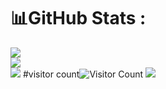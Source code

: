 # 📊GitHub Stats :
![](https://github-readme-stats.vercel.app/api?username=paffenst&theme=synthwave&hide_border=false&include_all_commits=true&count_private=true)<br/>
![](https://github-readme-streak-stats.herokuapp.com/?user=paffenst&theme=synthwave&hide_border=false)<br/>
![](https://github-readme-stats.vercel.app/api/top-langs/?username=paffenst&theme=synthwave&hide_border=false&include_all_commits=true&count_private=true&layout=compact)
#visitor count![Visitor Count](https://profile-counter.glitch.me/{paffenst}/count.svg)
[![](https://visitcount.itsvg.in/api?id=valfink&icon=4&color=8)](https://visitcount.itsvg.in)
<!--
**paffenst/paffenst** is a ✨ _special_ ✨ repository because its `README.md` (this file) appears on your GitHub profile.
- 🔭 I’m currently working on ...
- 🌱 I’m currently learning ...
- 👯 I’m looking to collaborate on ...
- 🤔 I’m looking for help with ...
- 💬 Ask me about ...
- 📫 How to reach me: ...
- 😄 Pronouns: ...
- ⚡ Fun fact: ...
-->
